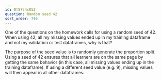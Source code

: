 ```yaml
---
id: 0f5754c053
question: Random seed 42
sort_order: 740
---
```


One of the questions on the homework calls for using a random seed of 42. When using 42, all my missing values ended up in my training dataframe and not my validation or test dataframes, why is that?

The purpose of the seed value is to randomly generate the proportion split. Using a seed of 42 ensures that all learners are on the same page by getting the same behavior (in this case, all missing values ending up in the training dataframe). If using a different seed value (e.g. 9), missing values will then appear in all other dataframes.